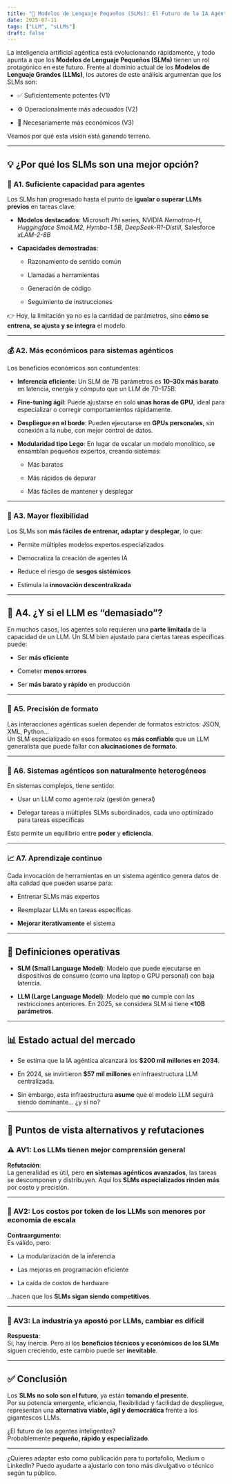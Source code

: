```yaml
---
title: "🚀 Modelos de Lenguaje Pequeños (SLMs): El Futuro de la IA Agéntica"
date: 2025-07-11
tags: ["LLM", "sLLMs"]
draft: false
---
```




La inteligencia artificial agéntica está evolucionando rápidamente, y todo apunta a que los **Modelos de Lenguaje Pequeños (SLMs)** tienen un rol protagónico en este futuro. Frente al dominio actual de los **Modelos de Lenguaje Grandes (LLMs)**, los autores de este análisis argumentan que los SLMs son:

- ✅ Suficientemente potentes (V1)
    
- ⚙️ Operacionalmente más adecuados (V2)
    
- 💸 Necesariamente más económicos (V3)
    

Veamos por qué esta visión está ganando terreno.

---

## 💡 ¿Por qué los SLMs son una mejor opción?

### 🧠 A1. Suficiente capacidad para agentes

Los SLMs han progresado hasta el punto de **igualar o superar LLMs previos** en tareas clave:

- **Modelos destacados**: Microsoft _Phi_ series, NVIDIA _Nemotron-H_, _Huggingface SmolLM2_, _Hymba-1.5B_, _DeepSeek-R1-Distill_, Salesforce _xLAM-2-8B_
    
- **Capacidades demostradas**:
    
    - Razonamiento de sentido común
        
    - Llamadas a herramientas
        
    - Generación de código
        
    - Seguimiento de instrucciones
        

👉 Hoy, la limitación ya no es la cantidad de parámetros, sino **cómo se entrena, se ajusta y se integra** el modelo.

---

### 💰 A2. Más económicos para sistemas agénticos

Los beneficios económicos son contundentes:

- **Inferencia eficiente**: Un SLM de 7B parámetros es **10–30x más barato** en latencia, energía y cómputo que un LLM de 70–175B.
    
- **Fine-tuning ágil**: Puede ajustarse en solo **unas horas de GPU**, ideal para especializar o corregir comportamientos rápidamente.
    
- **Despliegue en el borde**: Pueden ejecutarse en **GPUs personales**, sin conexión a la nube, con mejor control de datos.
    
- **Modularidad tipo Lego**: En lugar de escalar un modelo monolítico, se ensamblan pequeños expertos, creando sistemas:
    
    - Más baratos
        
    - Más rápidos de depurar
        
    - Más fáciles de mantener y desplegar
        

---

### 🧩 A3. Mayor flexibilidad

Los SLMs son **más fáciles de entrenar, adaptar y desplegar**, lo que:

- Permite múltiples modelos expertos especializados
    
- Democratiza la creación de agentes IA
    
- Reduce el riesgo de **sesgos sistémicos**
    
- Estimula la **innovación descentralizada**
    

---

## 🔧 A4. ¿Y si el LLM es “demasiado”?

En muchos casos, los agentes solo requieren una **parte limitada** de la capacidad de un LLM. Un SLM bien ajustado para ciertas tareas específicas puede:

- Ser **más eficiente**
    
- Cometer **menos errores**
    
- Ser **más barato y rápido** en producción
    

---

### 🎯 A5. Precisión de formato

Las interacciones agénticas suelen depender de formatos estrictos: JSON, XML, Python...  
Un SLM especializado en esos formatos es **más confiable** que un LLM generalista que puede fallar con **alucinaciones de formato**.

---

### 🧬 A6. Sistemas agénticos son naturalmente heterogéneos

En sistemas complejos, tiene sentido:

- Usar un LLM como agente raíz (gestión general)
    
- Delegar tareas a múltiples SLMs subordinados, cada uno optimizado para tareas específicas
    

Esto permite un equilibrio entre **poder** y **eficiencia**.

---

### 📈 A7. Aprendizaje continuo

Cada invocación de herramientas en un sistema agéntico genera datos de alta calidad que pueden usarse para:

- Entrenar SLMs más expertos
    
- Reemplazar LLMs en tareas específicas
    
- **Mejorar iterativamente** el sistema
    

---

## 📖 Definiciones operativas

- **SLM (Small Language Model)**: Modelo que puede ejecutarse en dispositivos de consumo (como una laptop o GPU personal) con baja latencia.
    
- **LLM (Large Language Model)**: Modelo que **no** cumple con las restricciones anteriores. En 2025, se considera SLM si tiene **<10B parámetros**.
    

---

## 📊 Estado actual del mercado

- Se estima que la IA agéntica alcanzará los **$200 mil millones en 2034**.
    
- En 2024, se invirtieron **$57 mil millones** en infraestructura LLM centralizada.
    
- Sin embargo, esta infraestructura **asume** que el modelo LLM seguirá siendo dominante... ¿y si no?
    

---

## 🧠 Puntos de vista alternativos y refutaciones

### ⚠️ AV1: Los LLMs tienen mejor comprensión general

**Refutación**:  
La generalidad es útil, pero **en sistemas agénticos avanzados**, las tareas se descomponen y distribuyen. Aquí los **SLMs especializados rinden más** por costo y precisión.

---

### 💸 AV2: Los costos por token de los LLMs son menores por economía de escala

**Contraargumento**:  
Es válido, pero:

- La modularización de la inferencia
    
- Las mejoras en programación eficiente
    
- La caída de costos de hardware
    

...hacen que los **SLMs sigan siendo competitivos**.

---

### 🧭 AV3: La industria ya apostó por LLMs, cambiar es difícil

**Respuesta**:  
Sí, hay inercia. Pero si los **beneficios técnicos y económicos de los SLMs** siguen creciendo, este cambio puede ser **inevitable**.

---

## ✅ Conclusión

Los **SLMs no solo son el futuro**, ya están **tomando el presente**.  
Por su potencia emergente, eficiencia, flexibilidad y facilidad de despliegue, representan una **alternativa viable, ágil y democrática** frente a los gigantescos LLMs.

¿El futuro de los agentes inteligentes?  
Probablemente **pequeño, rápido y especializado**.

---

¿Quieres adaptar esto como publicación para tu portafolio, Medium o LinkedIn? Puedo ayudarte a ajustarlo con tono más divulgativo o técnico según tu público.